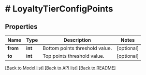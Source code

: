 # # LoyaltyTierConfigPoints

## Properties

Name | Type | Description | Notes
------------ | ------------- | ------------- | -------------
**from** | **int** | Bottom points threshold value. | [optional]
**to** | **int** | Top points threshold value. | [optional]

[[Back to Model list]](../../README.md#models) [[Back to API list]](../../README.md#endpoints) [[Back to README]](../../README.md)
